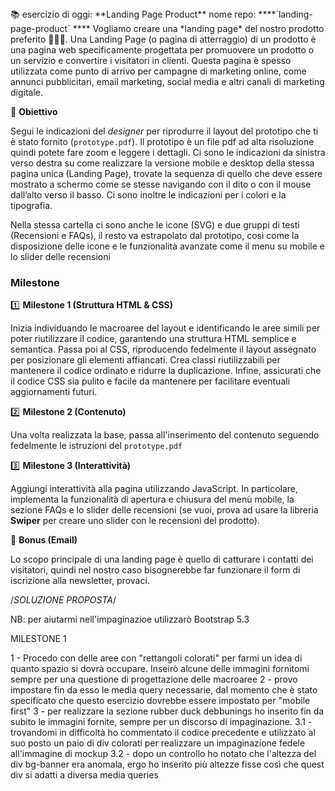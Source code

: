<aside>
📚 esercizio di oggi: **Landing Page Product**
nome repo: ****`landing-page-product`
****
Vogliamo creare una *landing page* del nostro prodotto preferito 👩🏻‍💻.
Una Landing Page (o pagina di atterraggio) di un prodotto è una pagina web specificamente progettata per promuovere un prodotto o un servizio e convertire i visitatori in clienti. Questa pagina è spesso utilizzata come punto di arrivo per campagne di marketing online, come annunci pubblicitari, email marketing, social media e altri canali di marketing digitale.

🎯 **Obiettivo**

Segui le indicazioni del *designer* per riprodurre il layout del prototipo che ti è stato fornito (`prototype.pdf`). Il prototipo è un file pdf ad alta risoluzione quindi potete fare zoom e leggere i dettagli. Ci sono le indicazioni da sinistra verso destra su come realizzare la versione mobile e desktop della stessa pagina unica (Landing Page), trovate la sequenza di quello che deve essere mostrato a schermo come se stesse navigando con il dito o con il mouse dall’alto verso il basso. Ci sono inoltre le indicazioni per i colori e la tipografia.

Nella stessa cartella ci sono anche le icone (SVG) e due gruppi di testi (Recensioni e FAQs), il resto va estrapolato dal prototipo, così come la disposizione delle icone e le funzionalità avanzate come il menu su mobile e lo slider delle recensioni

### Milestone

1️⃣ **Milestone 1 (Struttura HTML & CSS)**

Inizia individuando le macroaree del layout e identificando le aree simili per poter riutilizzare il codice, garantendo una struttura HTML semplice e semantica. Passa poi al CSS, riproducendo fedelmente il layout assegnato per posizionare gli elementi affiancati. Crea classi riutilizzabili per mantenere il codice ordinato e ridurre la duplicazione. Infine, assicurati che il codice CSS sia pulito e facile da mantenere per facilitare eventuali aggiornamenti futuri.

2️⃣ **Milestone 2 (Contenuto)**

Una volta realizzata la base, passa all'inserimento del contenuto seguendo fedelmente le istruzioni del `prototype.pdf`

3️⃣ **Milestone 3 (Interattività)**

Aggiungi interattività alla pagina utilizzando JavaScript. In particolare, implementa la funzionalità di apertura e chiusura del menù mobile, la sezione FAQs e lo slider delle recensioni (se vuoi, prova ad usare la libreria **Swiper** per creare uno slider con le recensioni del prodotto).

🌟 **Bonus (Email)**

Lo scopo principale di una landing page è quello di catturare i contatti dei visitatori, quindi nel nostro caso bisognerebbe far funzionare il form di iscrizione alla newsletter, provaci.

</aside>

/*SOLUZIONE PROPOSTA*/

NB: per aiutarmi nell'impaginazioe utilizzarò Bootstrap 5.3

MILESTONE 1

1 - Procedo con delle aree con "rettangoli colorati" per farmi un idea di quanto spazio si dovrà occupare. Inseirò alcune delle immagini fornitomi sempre per una questione di progettazione delle macroaree
2 - provo impostare fin da esso le media query necessarie, dal momento che è stato specificato che questo esercizio dovrebbe essere impostato per "mobile first"
3 - per realizzare la sezione rubber duck debbunings ho inserito fin da subito le immagini fornite, sempre per un discorso di impaginazione.
3.1 - trovandomi in difficoltà ho commentato il codice precedente e utilizzato al suo posto un paio di div colorati per realizzare un impaginazione fedele all'immagine di mockup
3.2 - dopo un controllo ho notato che l'altezza del div bg-banner era anomala, ergo ho inserito più altezze fisse così che quest div si adatti a diversa media queries